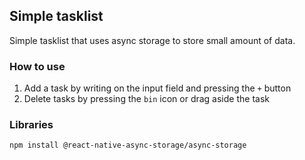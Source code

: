 ## Simple tasklist

Simple tasklist that uses async storage to store small amount of data.

### How to use
1. Add a task by writing on the input field and pressing the `+` button
2. Delete tasks by pressing the `bin` icon or drag aside the task

### Libraries
```
npm install @react-native-async-storage/async-storage
```